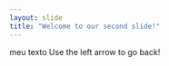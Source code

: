 ```yaml
---
layout: slide
title: "Welcome to our second slide!"
---
```

meu texto
Use the left arrow to go back!
